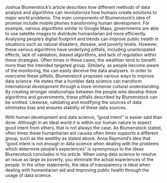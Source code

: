 

   Joshua Blumenstock’s article describes how different methods of data analysis and algorithms can revolutionize how humans create solutions to major world problems. The main components of Blumenstock’s idea of promise include mobile phones transforming human development. For example, various algorithms similar to Google Maps, governments are able to use satellite images to distribute humanitarian aid more efficiently. Analysing people’s digital footprint and trends can improve public health in situations such as natural disasters, disease, and poverty levels. However, these various algorithms have underlying pitfalls, including unanticipated effects, lack of validation, biased algorithms, and lack of regulation within these strategies. Often times in these cases, the wealthier tend to benefit more than the intended targeted group. Similarly, as people become aware of the monitoring, the can easily deceive the data analysers. In order to overcome these pitfalls, Blumenstock proposes various ways to improve data science. He states that a humbler data science can transform international development through a more immense cultural understanding. By creating stronger relationships between the people who develop these algorithms and governments, these pitfalls described by Blumenstock can be omitted. Likewise, validating and modifying the sources of data eliminates bias and ensures stability of these data sources. 
 
  With human development and data science, “good intent” is easier said than done. Although in an ideal world it is within our human nature to expect good intent from others, that is not always the case. As Blumenstock stated, often times these humanitarian aid causes often times supports a different group, such as the wealthy as stated above. Anna Raymond’s idea that “good intent is not enough in data science when dealing with the problems which determine people’s experiences” is synonymous to the ideas Blumenstock concludes in his article. When using data science to resolve an issue as large as poverty, you eliminate the actual experiences of the people. In the other statements, the idea of transparency is ideal when dealing with humanitarian aid and improving public health through the usage of data science. 


